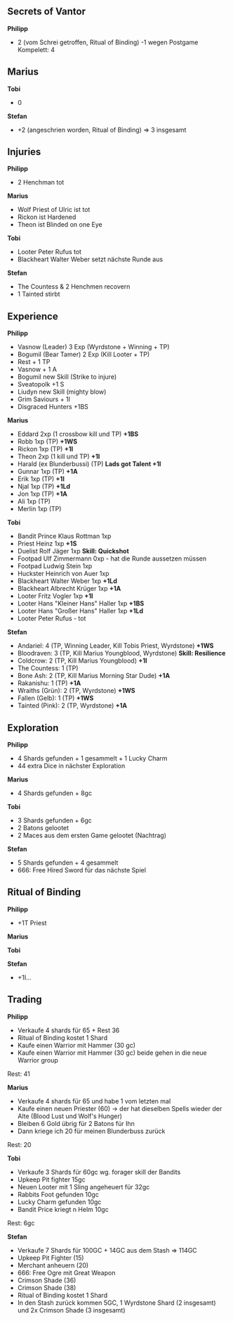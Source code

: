 ## Secrets of Vantor
**Philipp**  
  - 2 (vom Schrei getroffen, Ritual of Binding) -1 wegen Postgame Kompelett: 4

**Marius**  
 - 

**Tobi**  
 - 0

**Stefan**  
 - +2 (angeschrien worden, Ritual of Binding) => 3 insgesamt

## Injuries
**Philipp**  
  - 2 Henchman tot

**Marius**  
 - Wolf Priest of Ulric ist tot
 - Rickon ist Hardened
 - Theon ist Blinded on one Eye

**Tobi**  
 - Looter Peter Rufus tot
 - Blackheart Walter Weber setzt nächste Runde aus
   
**Stefan**  
 - The Countess & 2 Henchmen recovern
 - 1 Tainted stirbt

## Experience
**Philipp**  
  - Vasnow (Leader) 3 Exp (Wyrdstone + Winning + TP)
  - Bogumil (Bear Tamer) 2 Exp (Kill Looter + TP)
  - Rest + 1 TP
  - Vasnow + 1 A
  - Bogumil new Skill (Strike to injure)
  - Sveatopolk +1 S
  - Liudyn new Skill (mighty blow)
  - Grim Saviours + 1I
  - Disgraced Hunters +1BS
  

**Marius**  
 - Eddard 2xp (1 crossbow kill und TP) **+1BS**
 - Robb 1xp (TP) **+1WS**
 - Rickon 1xp (TP) **+1I**
 - Theon 2xp (1 kill und TP) **+1I**
 - Harald (ex Blunderbussi) (TP) **Lads got Talent +1I**
 - Gunnar 1xp (TP) **+1A**
 - Erik 1xp (TP) **+1I**
 - Njal 1xp (TP) **+1Ld**
 - Jon 1xp (TP) **+1A**
 - Ali 1xp (TP) 
 - Merlin 1xp (TP) 

**Tobi**  
 - Bandit Prince Klaus Rottman 1xp
 - Priest Heinz 1xp **+1S**
 - Duelist Rolf Jäger 1xp **Skill: Quickshot**
 - Footpad Ulf Zimmermann 0xp - hat die Runde aussetzen müssen
 - Footpad Ludwig Stein 1xp
 - Huckster Heinrich von Auer 1xp
 - Blackheart Walter Weber 1xp **+1Ld**
 - Blackheart Albrecht Krüger 1xp **+1A**
 - Looter Fritz Vogler 1xp **+1I**
 - Looter Hans "Kleiner Hans" Haller 1xp **+1BS**
 - Looter Hans "Großer Hans" Haller 1xp **+1Ld**
 - Looter Peter Rufus - tot
   
**Stefan**  
 - Andariel: 4 (TP, Winning Leader, Kill Tobis Priest, Wyrdstone) **+1WS**
 - Bloodraven: 3 (TP, Kill Marius Youngblood, Wyrdstone) **Skill: Resilience**
 - Coldcrow: 2 (TP, Kill Marius Youngblood) **+1I**
 - The Countess: 1 (TP) 
 - Bone Ash: 2 (TP, Kill Marius Morning Star Dude) **+1A**
 - Rakanishu: 1 (TP) **+1A**
 - Wraiths (Grün): 2 (TP, Wyrdstone) **+1WS**
 - Fallen (Gelb): 1 (TP) **+1WS**
 - Tainted (Pink): 2 (TP, Wyrdstone) **+1A**


## Exploration
**Philipp**  
  - 4 Shards gefunden + 1 gesammelt + 1 Lucky Charm
  - 44 extra Dice in nächster Exploration

**Marius**  
  - 4 Shards gefunden + 8gc

**Tobi**  
 - 3 Shards gefunden + 6gc
 - 2 Batons gelootet
 - 2 Maces aus dem ersten Game gelootet (Nachtrag)
   
**Stefan**  
 - 5 Shards gefunden + 4 gesammelt
 - 666: Free Hired Sword für das nächste Spiel

## Ritual of Binding
**Philipp**   
- +1T Priest
  
**Marius**  

**Tobi**  

**Stefan**  
 - +1I...

## Trading
**Philipp**   
- Verkaufe 4 shards für 65 + Rest 36 
- Ritual of Binding kostet 1 Shard
- Kaufe einen Warrior mit Hammer (30 gc)
- Kaufe einen Warrior mit Hammer (30 gc)
beide gehen in die neue Warrior group

Rest: 41

**Marius**  
- Verkaufe 4 shards für 65 und habe 1 vom letzten mal 
- Kaufe einen neuen Priester (60) -> der hat dieselben Spells wieder der Alte (Blood Lust und Wolf's Hunger)
- Bleiben 6 Gold übrig für 2 Batons für Ihn
- Dann kriege ich 20 für meinen Blunderbuss zurück
  
Rest: 20

**Tobi**  
- Verkaufe 3 Shards für 60gc wg. forager skill der Bandits
- Upkeep Pit fighter 15gc
- Neuen Looter mit 1 Sling angeheuert für 32gc
- Rabbits Foot gefunden 10gc
- Lucky Charm gefunden 10gc
- Bandit Price kriegt n Helm 10gc

Rest: 6gc

**Stefan**  
 - Verkaufe 7 Shards für 100GC + 14GC aus dem Stash => 114GC
 - Upkeep Pit Fighter (15)
 - Merchant anheuern (20)
 - 666: Free Ogre mit Great Weapon
 - Crimson Shade (36)
 - Crimson Shade (38)
 - Ritual of Binding kostet 1 Shard
 - In den Stash zurück kommen 5GC, 1 Wyrdstone Shard (2 insgesamt) und 2x Crimson Shade (3 insgesamt)
